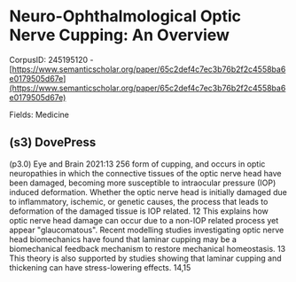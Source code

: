 # Neuro-Ophthalmological Optic Nerve Cupping: An Overview

CorpusID: 245195120 - [https://www.semanticscholar.org/paper/65c2def4c7ec3b76b2f2c4558ba6e0179505d67e](https://www.semanticscholar.org/paper/65c2def4c7ec3b76b2f2c4558ba6e0179505d67e)

Fields: Medicine

## (s3) DovePress
(p3.0) Eye and Brain 2021:13 256 form of cupping, and occurs in optic neuropathies in which the connective tissues of the optic nerve head have been damaged, becoming more susceptible to intraocular pressure (IOP) induced deformation. Whether the optic nerve head is initially damaged due to inflammatory, ischemic, or genetic causes, the process that leads to deformation of the damaged tissue is IOP related. 12 This explains how optic nerve head damage can occur due to a non-IOP related process yet appear "glaucomatous". Recent modelling studies investigating optic nerve head biomechanics have found that laminar cupping may be a biomechanical feedback mechanism to restore mechanical homeostasis. 13 This theory is also supported by studies showing that laminar cupping and thickening can have stress-lowering effects. 14,15
